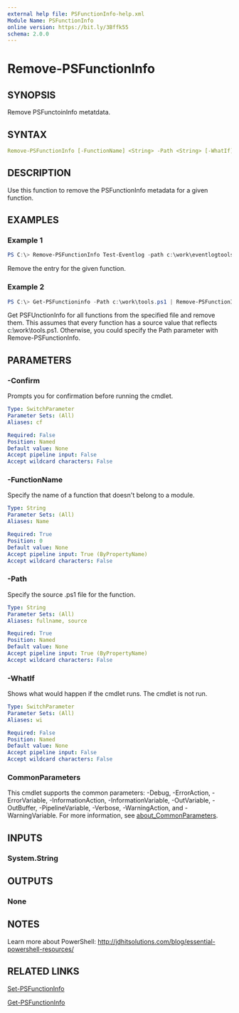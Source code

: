 ```yaml
---
external help file: PSFunctionInfo-help.xml
Module Name: PSFunctionInfo
online version: https://bit.ly/3Bffk55
schema: 2.0.0
---
```


# Remove-PSFunctionInfo

## SYNOPSIS

Remove PSFunctoinInfo metatdata.

## SYNTAX

```yaml
Remove-PSFunctionInfo [-FunctionName] <String> -Path <String> [-WhatIf] [-Confirm] [<CommonParameters>]
```

## DESCRIPTION

Use this function to remove the PSFunctionInfo metadata for a given function.

## EXAMPLES

### Example 1

```powershell
PS C:\> Remove-PSFunctionInfo Test-Eventlog -path c:\work\eventlogtools.ps1
```

Remove the entry for the given function.

### Example 2

```powershell
PS C:\> Get-PSFunctioninfo -Path c:\work\tools.ps1 | Remove-PSFunctionInfo
```

Get PSFUnctionInfo for all functions from the specified file and remove them. This assumes that every function has a source value that reflects c:\work\tools.ps1. Otherwise, you could specify the Path parameter with Remove-PSFunctionInfo.

## PARAMETERS

### -Confirm

Prompts you for confirmation before running the cmdlet.

```yaml
Type: SwitchParameter
Parameter Sets: (All)
Aliases: cf

Required: False
Position: Named
Default value: None
Accept pipeline input: False
Accept wildcard characters: False
```

### -FunctionName

Specify the name of a function that doesn't belong to a module.

```yaml
Type: String
Parameter Sets: (All)
Aliases: Name

Required: True
Position: 0
Default value: None
Accept pipeline input: True (ByPropertyName)
Accept wildcard characters: False
```

### -Path

Specify the source .ps1 file for the function.

```yaml
Type: String
Parameter Sets: (All)
Aliases: fullname, source

Required: True
Position: Named
Default value: None
Accept pipeline input: True (ByPropertyName)
Accept wildcard characters: False
```

### -WhatIf

Shows what would happen if the cmdlet runs.
The cmdlet is not run.

```yaml
Type: SwitchParameter
Parameter Sets: (All)
Aliases: wi

Required: False
Position: Named
Default value: None
Accept pipeline input: False
Accept wildcard characters: False
```

### CommonParameters

This cmdlet supports the common parameters: -Debug, -ErrorAction, -ErrorVariable, -InformationAction, -InformationVariable, -OutVariable, -OutBuffer, -PipelineVariable, -Verbose, -WarningAction, and -WarningVariable. For more information, see [about_CommonParameters](http://go.microsoft.com/fwlink/?LinkID=113216).

## INPUTS

### System.String

## OUTPUTS

### None

## NOTES

Learn more about PowerShell: http://jdhitsolutions.com/blog/essential-powershell-resources/

## RELATED LINKS

[Set-PSFunctionInfo](Set-PSFunctionInfo.md)

[Get-PSFunctionInfo](Get-PSFunctionInfo.md)
